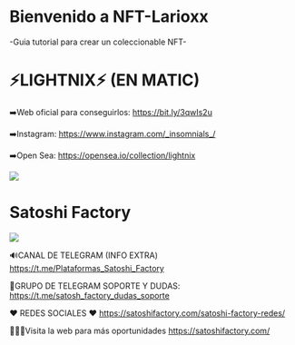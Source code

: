 #  Bienvenido a NFT-Larioxx

-Guia tutorial para crear un coleccionable NFT-

# ⚡️LIGHTNIX⚡️ (EN MATIC)


➡️Web oficial para conseguirlos:
https://bit.ly/3qwIs2u

➡️Instagram:
https://www.instagram.com/_insomnials_/

➡️Open Sea:
https://opensea.io/collection/lightnix

![](https://github.com/larioxx/NFT-Larioxx/blob/main/logo_w.png)


# Satoshi Factory
![](https://github.com/larioxx/NFT-Larioxx/blob/main/Satoshi_Banner.jpeg)

🔊CANAL DE TELEGRAM (INFO EXTRA)
https://t.me/Plataformas_Satoshi_Factory

💬GRUPO DE TELEGRAM SOPORTE Y DUDAS:
https://t.me/satosh_factory_dudas_soporte

❤️ REDES SOCIALES ❤️
https://satoshifactory.com/satoshi-factory-redes/

👨🏼‍💻Visita la web para más oportunidades
https://satoshifactory.com/
